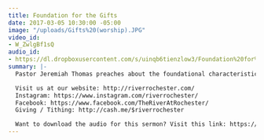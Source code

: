```yaml
---
title: Foundation for the Gifts
date: 2017-03-05 10:30:00 -05:00
image: "/uploads/Gifts%20(worship).JPG"
video_id:
- W_ZwlgBf1sQ
audio_id:
- https://dl.dropboxusercontent.com/s/uinqb6tienzlow3/Foundation%20for%20the%20Gifts.mp3?dl=0
summary: |-
  Pastor Jeremiah Thomas preaches about the foundational characteristics of a person who practices the gifts of the spirit.

  Visit us at our website: http://riverrochester.com/
  Instagram: https://www.instagram.com/riverrochester/
  Facebook: https://www.facebook.com/TheRiverAtRochester/
  Giving / Tithing: http://cash.me/$riverrochester

  Want to download the audio for this sermon? Visit this link: https://riverrochester.com/sermons/foundation-for-the-gifts.html and follow the instructions
---
```


